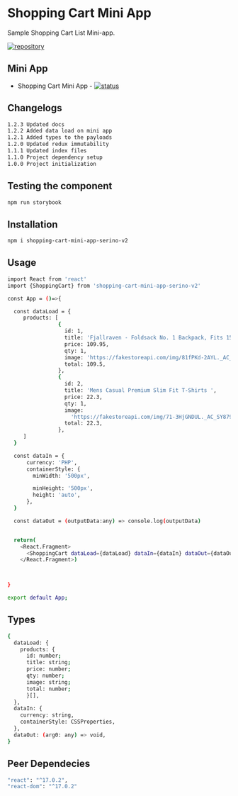 # Shopping Cart Mini App

Sample Shopping Cart List Mini-app.

[![repository](https://img.shields.io/badge/repo-github-orange)](https://github.com/michael-angelo-estor16/shopping-cart-mini-app)

## Mini App

- Shopping Cart Mini App - [![status](https://img.shields.io/badge/DONE-green)](#)

## Changelogs

```sh
1.2.3 Updated docs
1.2.2 Added data load on mini app
1.2.1 Added types to the payloads
1.2.0 Updated redux immutability
1.1.1 Updated index files
1.1.0 Project dependency setup
1.0.0 Project initialization
```

## Testing the component

```sh
npm run storybook
```

## Installation

```sh
npm i shopping-cart-mini-app-serino-v2
```

## Usage

```sh
import React from 'react'
import {ShoppingCart} from 'shopping-cart-mini-app-serino-v2'

const App = ()=>{

  const dataLoad = {
     products: [
                {
                  id: 1,
                  title: 'Fjallraven - Foldsack No. 1 Backpack, Fits 15 Laptops',
                  price: 109.95,
                  qty: 1,
                  image: 'https://fakestoreapi.com/img/81fPKd-2AYL._AC_SL1500_.jpg',
                  total: 109.5,
                },
                {
                  id: 2,
                  title: 'Mens Casual Premium Slim Fit T-Shirts ',
                  price: 22.3,
                  qty: 1,
                  image:
                    'https://fakestoreapi.com/img/71-3HjGNDUL._AC_SY879._SX._UX._SY._UY_.jpg',
                  total: 22.3,
                },
     ]
  }

  const dataIn = {
      currency: 'PHP',
      containerStyle: {
        minWidth: '500px',

        minHeight: '500px',
        height: 'auto',
      },
  }

  const dataOut = (outputData:any) => console.log(outputData)


  return(
    <React.Fragment>
      <ShoppingCart dataLoad={dataLoad} dataIn={dataIn} dataOut={dataOut}/>
    </React.Fragment>)



}

export default App;

```

## Types

```sh
{
  dataLoad: {
    products: {
      id: number;
      title: string;
      price: number;
      qty: number;
      image: string;
      total: number;
      }[],
  },
  dataIn: {
    currency: string,
    containerStyle: CSSProperties,
  },
  dataOut: (arg0: any) => void,
}

```

## Peer Dependecies

```sh
"react": "^17.0.2",
"react-dom": "^17.0.2"
```
